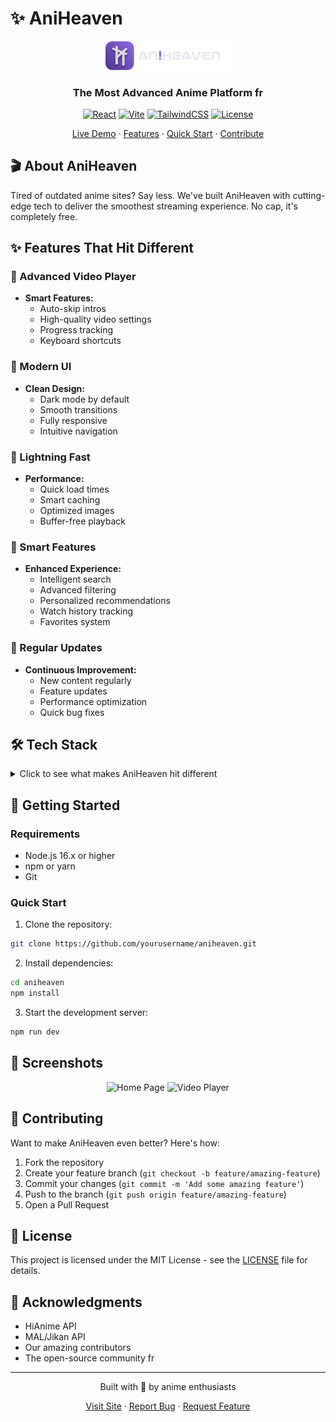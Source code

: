 # ✨ AniHeaven

<div align="center">
  <img src="frontend/public/textLogo.svg" alt="AniHeaven Logo" width="200"/>
  <h3>The Most Advanced Anime Platform fr</h3>

  [![React](https://img.shields.io/badge/React-18.3.1-61dafb.svg?style=for-the-badge&logo=react)](https://reactjs.org/)
  [![Vite](https://img.shields.io/badge/Vite-5.4.8-646cff.svg?style=for-the-badge&logo=vite)](https://vitejs.dev/)
  [![TailwindCSS](https://img.shields.io/badge/TailwindCSS-3.4.14-38bdf8.svg?style=for-the-badge&logo=tailwind-css)](https://tailwindcss.com/)
  [![License](https://img.shields.io/badge/License-MIT-green.svg?style=for-the-badge)](LICENSE)
  
  <p align="center">
    <a href="#demo">Live Demo</a>
    ·
    <a href="#features">Features</a>
    ·
    <a href="#installation">Quick Start</a>
    ·
    <a href="#contributing">Contribute</a>
  </p>
</div>

## 🎬 About AniHeaven

Tired of outdated anime sites? Say less. We've built AniHeaven with cutting-edge tech to deliver the smoothest streaming experience. No cap, it's completely free.

## ✨ Features That Hit Different

### 🎥 Advanced Video Player
- **Smart Features:**
  - Auto-skip intros
  - High-quality video settings
  - Progress tracking
  - Keyboard shortcuts

### 🎨 Modern UI
- **Clean Design:**
  - Dark mode by default
  - Smooth transitions
  - Fully responsive
  - Intuitive navigation

### 🚀 Lightning Fast
- **Performance:**
  - Quick load times
  - Smart caching
  - Optimized images
  - Buffer-free playback

### 🎯 Smart Features
- **Enhanced Experience:**
  - Intelligent search
  - Advanced filtering
  - Personalized recommendations
  - Watch history tracking
  - Favorites system

### 🔄 Regular Updates
- **Continuous Improvement:**
  - New content regularly
  - Feature updates
  - Performance optimization
  - Quick bug fixes

## 🛠️ Tech Stack

<details>
<summary>Click to see what makes AniHeaven hit different</summary>

### Frontend Stack
- **Framework:** React 18.3.1
- **Build Tool:** Vite 5.4.8
- **Styling:** 
  - TailwindCSS
  - DaisyUI
  - Framer Motion

### State Management
- TanStack React Query
- React Router DOM
- Recoil

### Media Handling
- Vidstack React
- HLS.js
- React Player

### UI Components
- Swiper
- React Icons
- React Hot Toast
- NProgress

### Dev Tools
- ESLint
- Prettier
- Husky
- Commitlint

</details>

## 🚀 Getting Started

### Requirements
- Node.js 16.x or higher
- npm or yarn
- Git

### Quick Start

1. Clone the repository:
```bash
git clone https://github.com/yourusername/aniheaven.git
```

2. Install dependencies:
```bash
cd aniheaven
npm install
```

3. Start the development server:
```bash
npm run dev
```

## 📱 Screenshots

<div align="center">
  <img src="screenshots/home.png" alt="Home Page" width="400"/>
  <img src="screenshots/player.png" alt="Video Player" width="400"/>
</div>

## 🤝 Contributing

Want to make AniHeaven even better? Here's how:

1. Fork the repository
2. Create your feature branch (`git checkout -b feature/amazing-feature`)
3. Commit your changes (`git commit -m 'Add some amazing feature'`)
4. Push to the branch (`git push origin feature/amazing-feature`)
5. Open a Pull Request

## 📜 License

This project is licensed under the MIT License - see the [LICENSE](LICENSE) file for details.

## 🙏 Acknowledgments

- HiAnime API
- MAL/Jikan API
- Our amazing contributors
- The open-source community fr

---

<div align="center">
  Built with 💜 by anime enthusiasts
  
  [Visit Site](https://aniheaven.vercel.app) · [Report Bug](https://github.com/yourusername/aniheaven/issues) · [Request Feature](https://github.com/yourusername/aniheaven/issues)
</div>
